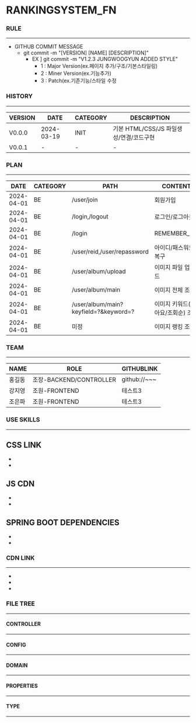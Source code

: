 # RANKINGSYSTEM_FN
### RULE
---
- GITHUB COMMIT MESSAGE
  - git commit -m "[VERSION] [NAME] [DESCRIPTION]"
    - EX ] git commit -m "V1.2.3 JUNGWOOGYUN ADDED STYLE" 
      - 1 : Major Version(ex.페이지 추가/구조/기본스타일링) 
      - 2 : Miner Version(ex.기능추가)
      - 3 : Patch(ex.기존기능/스타일 수정

### HISTORY
---
|VERSION|DATE|CATEGORY|DESCRIPTION|
|------|---|---|---|
|V0.0.0|2024-03-19|INIT|기본 HTML/CSS/JS 파일생성/연결/코드구현|
|V0.0.1|-|-|-|



### PLAN
---
|DATE|CATEGORY|PATH|CONTENT|LEVEL|ISSUCCEED|
|----------|--|----|-----|---|---|
|2024-04-01|BE|/user/join|회원가입|**IMPORTANT**| FASLE
|2024-04-01|BE|/login,/logout|로그인/로그아웃|**IMPORTANT**| FASLE
|2024-04-01|BE|/login|REMEMBER_ME|OPTIONAL| FASLE
|2024-04-01|BE|/user/reid,/user/repassword|아이디/패스워드 복구|OPTIONAL| FASLE
|2024-04-01|BE|/user/album/upload|이미지 파일 업로드|**IMPORTANT**| FASLE
|2024-04-01|BE|/user/album/main|이미지 전체 조회|**IMPORTANT**| FASLE
|2024-04-01|BE|/user/album/main?keyfield=?&keyword=?|이미지 키워드(좋아요/조회순) 조회|**IMPORTANT**| FASLE
|2024-04-01|BE|미정|이미지 랭킹 조회|**IMPORTANT**| FASLE

### TEAM
---
|NAME|ROLE|GITHUBLINK|
|------|---|---|
|홍길동|조장-BACKEND/CONTROLLER | github://~~~
|강지영|조원-FRONTEND|테스트3|
|조은파|조원-FRONTEND|테스트3|


### USE SKILLS
---

CSS LINK
  -
  -
  -
  
JS CDN
  -
  -
  -

SPRING BOOT DEPENDENCIES
  -
  -
  -
  




### CDN LINK
---
-
-
-


### FILE TREE
---

#### CONTROLLER
----

#### CONFIG
---

#### DOMAIN
---

#### PROPERTIES
---

#### TYPE
---

  

